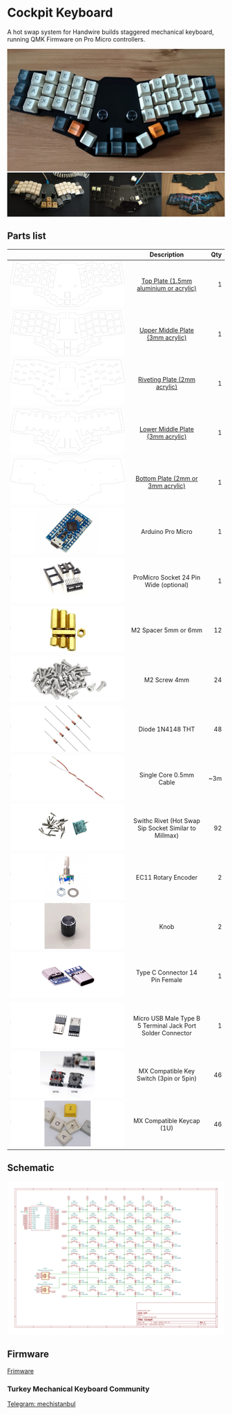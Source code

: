 
# Cockpit Keyboard

A hot swap system for Handwire builds staggered mechanical keyboard, running QMK Firmware on Pro Micro controllers. 

![Cockpit Keyboard](image/cockpit-keyboard1.jpg)                  
![Cockpit Keyboard](image/cockpit-keyboard3.jpg)          
## Parts list 

|                                                     | Description                                                         | Qty  |
| :---                                                |    :----:                                                           | ---: |
| ![top plate](image/TopPlate.png)                    |[Top Plate (1.5mm aluminium or acrylic)](acrylic-plate/top-plate/)   | 1    |
| ![upper middle plate](image/UpperMiddlePlate.png)   |[Upper Middle Plate (3mm acrylic)](acrylic-plate/upper-middle-plate/)| 1    |
| ![riveting plate](image/RivetingPlate.png)          |[Riveting Plate (2mm acrylic)](acrylic-plate/riveting-plate/)        | 1    |
| ![lower middle plate](image/LowerMiddlePlate.png)   |[Lower Middle Plate (3mm acrylic)](acrylic-plate/lower-middle-plate/)| 1    |
| ![bottom plate](image/BottomPlate.png)              |[Bottom Plate (2mm or 3mm acrylic)](acrylic-plate/bottom-plate/)     | 1    |
| ![arduino pro micro](image/ArduinoProMicro.jpg)     |Arduino Pro Micro                                                    | 1    |
| ![promicro socket](image/promicro-socket.jpg)       |ProMicro Socket 24 Pin Wide (optional)                               | 1    |
| ![Spacer](image/Spacer.jpg)                         |M2 Spacer 5mm or 6mm                                                 | 12   |
| ![M2screw](image/M2screw.jpg)                       |M2 Screw 4mm                                                         | 24   |
| ![Diode 1N4148](image/Diode1N4148.jpg)              |Diode 1N4148 THT                                                     | 48   |
| ![cable](image/cable.jpg)                           |Single Core 0.5mm Cable                                              | ~3m  |
| ![Rivet](image/switch-rivet.jpg)                    |Swithc Rivet (Hot Swap Sip Socket Similar to Millmax)| 92   |
| ![Ec11](image/ec11-rotary-encoder.jpg)              |EC11 Rotary Encoder                                                  | 2    |
| ![Knob](image/encoder-knob.jpg)                     |Knob                                                                 | 2    |
| ![type c](image/type-c.jpg)                         |Type C Connector 14 Pin Female                                       | 1    |
| ![micro connetor](image/MicroConnector.jpg)         |Micro USB Male Type B 5 Terminal Jack Port Solder Connector          | 1    |
| ![switch](image/MX-switch.jpg)                      |MX Compatible Key Switch (3pin or 5pin)                              | 46   |
| ![keycaps](image/Keycaps.jpg)                       |MX Compatible Keycap (1U)                                            | 46   |


## Schematic
![schematic](schematic/cockpit.svg)

## Firmware
[Frimware](Firmware)

### Turkey Mechanical Keyboard Community
[Telegram: mechistanbul](https://t.me/mechistanbul)